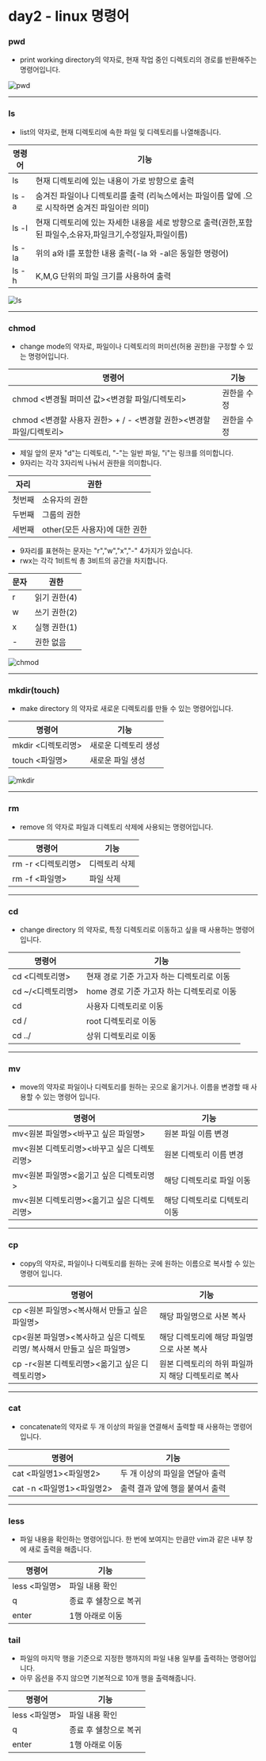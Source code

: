 # day2 - linux 명령어

### pwd
- print working directory의 약자로, 현재 작업 중인 디렉토리의 경로를 반환해주는 명령어입니다.

![pwd](https://user-images.githubusercontent.com/122597068/226290697-d132e298-23c0-43dc-b8b2-5d37cc374fdc.png)

---

### ls
- list의 약자로, 현재 디렉토리에 속한 파일 및 디렉토리를 나열해줍니다.

|명령어|기능|
|-----|-----|
| ls | 현재 디렉토리에 있는 내용이 가로 방향으로 출력 |
| ls -a | 숨겨진 파일이나 디렉토리를 출력 (리눅스에서는 파일이름 앞에 .으로 시작하면 숨겨진 파일이란 의미) |
| ls -l | 현재 디렉토리에 있는 자세한 내용을 세로 방향으로 출력(권한,포함된 파일수,소유자,파일크기,수정일자,파일이름) |
| ls -la | 위의 a와 l를 포함한 내용 출력(-la 와 -al은 동일한 명령어) |
|ls -h | K,M,G 단위의 파일 크기를 사용하여 출력 |

![ls](https://user-images.githubusercontent.com/122597068/226292838-048d9c86-7c26-4efb-b824-ec44f28622f9.png)

---

### chmod
- change mode의 약자로, 파일이나 디렉토리의 퍼미션(허용 권한)을 구정할 수 있는 명령어입니다.

|명령어|기능|
|-----|-----|
| chmod <변경될 퍼미션 값><변경할 파일/디렉토리> | 권한을 수정 |
| chmod <변경할 사용자 권한> + / - <변경할 권한><변경할 파일/디렉토리> | 권한을 수정 |

- 제일 앞의 문자 "d"는 디렉토리, "-"는 일반 파일, "i"는 링크를 의미합니다.
- 9자리는 각각 3자리씩 나눠서 권한을 의미합니다.

|자리|권한|
|---|---|
|첫번째|소유자의 권한|
|두번째|그룹의 권한|
|세번째|other(모든 사용자)에 대한 권한|

- 9자리를 표현하는 문자는 "r","w","x","-" 4가지가 있습니다.
- rwx는 각각 1비트씩 총 3비트의 공간을 차지합니다.

|문자|권한|
|---|---|
|r|읽기 권한(4)|
|w|쓰기 권한(2)|
|x|실행 권한(1)|
|-|권한 없음|

![chmod](https://user-images.githubusercontent.com/122597068/226295337-fdf24000-9329-480c-a72f-c3bb6e5bd0dc.png)

---

### mkdir(touch)
- make directory 의 약자로 새로운 디렉토리를 만들 수 있는 명령어입니다.


|명령어|기능|
|-----|-----|
| mkdir <디렉토리명> | 새로운 디렉토리 생성 |
| touch <파일명> | 새로운 파일 생성 |

![mkdir](https://user-images.githubusercontent.com/122597068/226295937-dc4f6066-ac17-428c-b3d3-92517f8cbd22.png)

---

### rm
- remove 의 약자로 파일과 디렉토리 삭제에 사용되는 명령어입니다.


|명령어|기능|
|-----|-----|
| rm -r <디렉토리명> | 디렉토리 삭제 |
| rm -f <파일명> | 파일 삭제 |

---

### cd 
- change directory 의 약자로, 특정 디렉토리로 이동하고 싶을 때 사용하는 명령어입니다.

|명령어|기능|
|-----|-----|
| cd <디렉토리명> | 현재 경로 기준 가고자 하는 디렉토리로 이동 |
| cd ~/<디렉토리명> | home 경로 기준 가고자 하는 디렉토리로 이동 |
| cd  | 사용자 디렉토리로 이동 |
| cd / | root 디렉토리로 이동 |
| cd ../ | 상위 디렉토리로 이동 |

---

### mv
- move의 약자로 파일이나 디렉토리를 원하는 곳으로 옮기거나. 이름을 변경할 때 사용할 수 있는 명령어 입니다.

|명령어|기능|
|-----|-----|
| mv<원본 파일명><바꾸고 싶은 파일명> | 원본 파일 이름 변경 |
| mv<원본 디렉토리명><바꾸고 싶은 디렉토리명> | 원본 디렉토리 이름 변경 |
| mv<원본 파일명><옮기고 싶은 디렉토리명 >  | 해당 디렉토리로 파일 이동 |
| mv<원본 디렉토리명><옮기고 싶은 디렉토리명> | 해당 디렉토리로 디텍토리 이동 |

---

### cp
- copy의 약자로, 파일이나 디렉토리를 원하는 곳에 원하는 이름으로 복사할 수 있는 명령어 입니다.

|명령어|기능|
|-----|-----|
|cp <원본 파일명><복사해서 만들고 싶은 파일명> | 해당 파일명으로 사본 복사 |
|cp<원본 파일명><복사하고 싶은 디렉토리명/ 복사해서 만들고 싶은 파일명> | 해당 디렉토리에 해당 파일명으로 사본 복사 |
|cp -r<원본 디렉토리명><옮기고 싶은 디렉토리명>  | 원본 디렉토리의 하위 파일까지 해당 디렉토리로 복사 |

---

### cat
- concatenate의 약자로 두 개 이상의 파일을 연결해서 출력할 때 사용하는 명령어 입니다.

|명령어|기능|
|-----|-----|
|cat <파일명1><파일명2> | 두 개 이상의 파일을 연달아 출력 |
|cat -n <파일명1><파일명2> | 출력 결과 앞에 행을 붙여서 출력 |

---

### less
- 파일 내용을 확인하는 명령어입니다. 한 번에 보여지는 만큼만 vim과 같은 내부 창에 새로 출력을 해줍니다. 

|명령어|기능|
|-----|-----|
|less <파일명>| 파일 내용 확인 |
|q| 종료 후 쉘창으로 복귀 |
|enter| 1행 아래로 이동 |

### tail
- 파일의 마지막 행을 기준으로 지정한 행까지의 파일 내용 일부를 출력하는 명령어입니다. 
- 아무 옵션을 주지 않으면 기본적으로 10개 행을 출력해줍니다.

|명령어|기능|
|-----|-----|
|less <파일명>| 파일 내용 확인 |
|q| 종료 후 쉘창으로 복귀 |
|enter| 1행 아래로 이동 |






